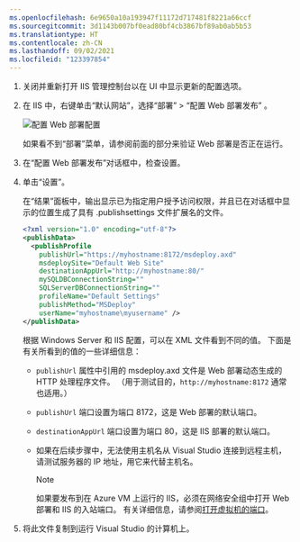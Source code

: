 ```yaml
---
ms.openlocfilehash: 6e9650a10a193947f11172d717481f8221a66ccf
ms.sourcegitcommit: 3d1143b007bf0ead80bf4cb3867bf89ab0ab5b53
ms.translationtype: HT
ms.contentlocale: zh-CN
ms.lasthandoff: 09/02/2021
ms.locfileid: "123397854"
---
```


1. 关闭并重新打开 IIS 管理控制台以在 UI 中显示更新的配置选项。

2. 在 IIS 中，右键单击“默认网站”，选择“部署” > “配置 Web 部署发布”  。

    ![配置 Web 部署配置](../../deployment/media/tutorial-configure-web-deploy-publishing.png)

   如果看不到“部署”菜单，请参阅前面的部分来验证 Web 部署是否正在运行。

3. 在“配置 Web 部署发布”对话框中，检查设置。

4. 单击“设置”。

    在“结果”面板中，输出显示已为指定用户授予访问权限，并且已在对话框中显示的位置生成了具有 .publishsettings 文件扩展名的文件。

    ```xml
    <?xml version="1.0" encoding="utf-8"?>
    <publishData>
      <publishProfile
        publishUrl="https://myhostname:8172/msdeploy.axd"
        msdeploySite="Default Web Site"
        destinationAppUrl="http://myhostname:80/"
        mySQLDBConnectionString=""
        SQLServerDBConnectionString=""
        profileName="Default Settings"
        publishMethod="MSDeploy"
        userName="myhostname\myusername" />
    </publishData>
    ```

    根据 Windows Server 和 IIS 配置，可以在 XML 文件看到不同的值。 下面是有关所看到的值的一些详细信息：

   * `publishUrl` 属性中引用的 msdeploy.axd 文件是 Web 部署动态生成的 HTTP 处理程序文件。 （用于测试目的，`http://myhostname:8172` 通常也适用。）
   * `publishUrl` 端口设置为端口 8172，这是 Web 部署的默认端口。
   * `destinationAppUrl` 端口设置为端口 80，这是 IIS 部署的默认端口。
   * 如果在后续步骤中，无法使用主机名从 Visual Studio 连接到远程主机，请测试服务器的 IP 地址，用它来代替主机名。

     > [!NOTE]
     > 如果要发布到在 Azure VM 上运行的 IIS，必须在网络安全组中打开 Web 部署和 IIS 的入站端口。 有关详细信息，请参阅[打开虚拟机的端口](/azure/virtual-machines/windows/nsg-quickstart-portal)。

5. 将此文件复制到运行 Visual Studio 的计算机上。
